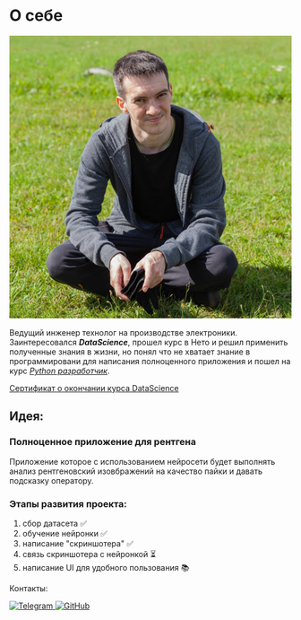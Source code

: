 # О себе

![Фоточка)](assets/photo.jpg)



Ведущий инженер технолог на производстве электроники.
 Заинтересовался ***DataScience***, прошел курс в Нето и решил применить полученные знания в жизни, но понял что не хватает знание в программировани для написания полноценного приложения и пошел на курс *[Python разработчик](https://netology.ru/programs/python-basic)*. 

 [Сертификат о окончании курса DataScience](assets/certificate.pdf)
## Идея:
### Полноценное приложение для рентгена
Приложение которое с использованием нейросети будет выполнять анализ рентгеновский изовбражений на качество пайки и давать подсказку оператору.
### Этапы развития проекта:
1) сбор датасета ✅
2) обучение нейронки ✅
3) написание "скриншотера" ✅
4) связь скриншотера с нейронкой ⏳
5) написание UI для удобного пользования 📚

Контакты:

<a href="https://t.me/pkujibkaq">
  <img src="https://img.shields.io/badge/Telegram-2CA5E0?style=for-the-badge&logo=telegram&logoColor=white" alt="Telegram">
</a>

<a href="https://github.com/qkujibkap">
  <img src="https://img.shields.io/badge/GitHub-100000?style=for-the-badge&logo=github&logoColor=white" alt="GitHub">
</a>